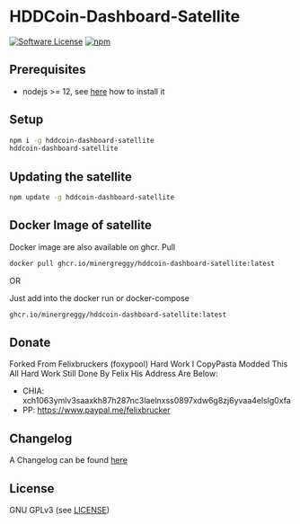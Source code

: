 HDDCoin-Dashboard-Satellite
======

[![Software License](https://img.shields.io/badge/license-GPL--3.0-brightgreen.svg?style=flat-square)](LICENSE)
[![npm](https://img.shields.io/npm/v/hddcoin-dashboard-satellite.svg?style=flat-square)](https://registry.npmjs.org/hddcoin-dashboard-satellite)

## Prerequisites

- nodejs >= 12, see [here](https://docs.foxypool.io/general/installing-nodejs/) how to install it

## Setup

```bash
npm i -g hddcoin-dashboard-satellite
hddcoin-dashboard-satellite
```

## Updating the satellite

```bash
npm update -g hddcoin-dashboard-satellite
```

## Docker Image of satellite

Docker image are also available on ghcr.
Pull

```bash
docker pull ghcr.io/minergreggy/hddcoin-dashboard-satellite:latest
```

OR

Just add into the docker run or docker-compose

```bash
ghcr.io/minergreggy/hddcoin-dashboard-satellite:latest
```

## Donate

Forked From Felixbruckers (foxypool) Hard Work I CopyPasta Modded This All Hard Work Still Done By Felix His Address Are Below:

- CHIA: xch1063ymlv3saaxkh87h287nc3laelnxss0897xdw6g8zj6yvaa4elslg0xfa
- PP: https://www.paypal.me/felixbrucker

## Changelog

A Changelog can be found [here](https://github.com/MinerGreggy/hddcoin-dashboard-satellite/blob/master/CHANGELOG.md)

## License

GNU GPLv3 (see [LICENSE](https://github.com/MinerGreggy/hddcoin-dashboard-satellite/blob/master/LICENSE))

